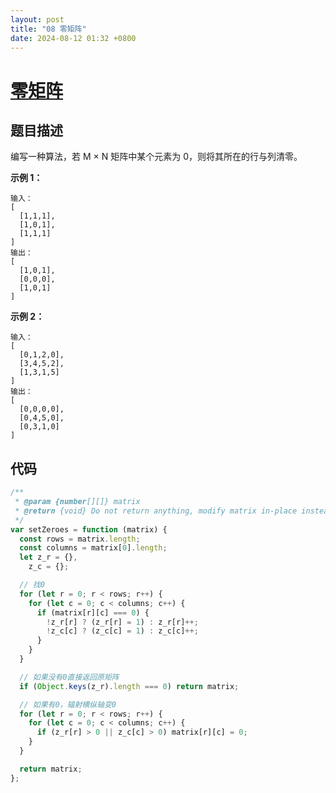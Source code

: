 ```yaml
---
layout: post
title: "08 零矩阵"
date: 2024-08-12 01:32 +0800
---
```


# [零矩阵](https://leetcode.cn/problems/zero-matrix-lcci/)

## 题目描述

编写一种算法，若 M × N 矩阵中某个元素为 0，则将其所在的行与列清零。

**示例 1：**

```text
输入：
[
  [1,1,1],
  [1,0,1],
  [1,1,1]
]
输出：
[
  [1,0,1],
  [0,0,0],
  [1,0,1]
]
```

**示例 2：**

```text
输入：
[
  [0,1,2,0],
  [3,4,5,2],
  [1,3,1,5]
]
输出：
[
  [0,0,0,0],
  [0,4,5,0],
  [0,3,1,0]
]
```

## 代码

```javascript
/**
 * @param {number[][]} matrix
 * @return {void} Do not return anything, modify matrix in-place instead.
 */
var setZeroes = function (matrix) {
  const rows = matrix.length;
  const columns = matrix[0].length;
  let z_r = {},
    z_c = {};

  // 找0
  for (let r = 0; r < rows; r++) {
    for (let c = 0; c < columns; c++) {
      if (matrix[r][c] === 0) {
        !z_r[r] ? (z_r[r] = 1) : z_r[r]++;
        !z_c[c] ? (z_c[c] = 1) : z_c[c]++;
      }
    }
  }

  // 如果没有0直接返回原矩阵
  if (Object.keys(z_r).length === 0) return matrix;

  // 如果有0，辐射横纵轴变0
  for (let r = 0; r < rows; r++) {
    for (let c = 0; c < columns; c++) {
      if (z_r[r] > 0 || z_c[c] > 0) matrix[r][c] = 0;
    }
  }

  return matrix;
};
```
